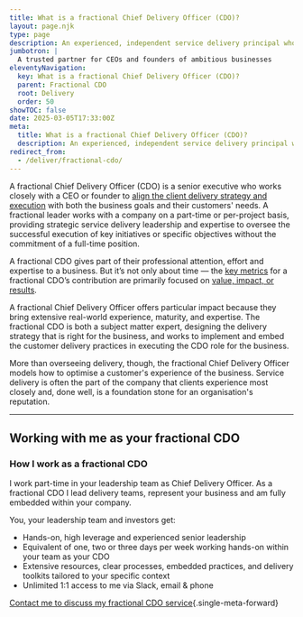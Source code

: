 ```yaml
---
title: What is a fractional Chief Delivery Officer (CDO)?
layout: page.njk
type: page
description: An experienced, independent service delivery principal who's a trusted partner for CEOs and founders of ambitious businesses
jumbotron: |
  A trusted partner for CEOs and founders of ambitious businesses
eleventyNavigation:
  key: What is a fractional Chief Delivery Officer (CDO)?
  parent: Fractional CDO
  root: Delivery
  order: 50
showTOC: false
date: 2025-03-05T17:33:00Z
meta:
  title: What is a fractional Chief Delivery Officer (CDO)?
  description: An experienced, independent service delivery principal who's a trusted partner for CEOs and founders of ambitious businesses
redirect_from:
  - /deliver/fractional-cdo/
---
```

A fractional Chief Delivery Officer (CDO) is a senior executive who works closely with a CEO or founder to [align the client delivery strategy and execution](/handbook/why/you-need-a-cdo/) with both the business goals and their customers' needs. A fractional leader works with a company on a part-time or per-project basis, providing strategic service delivery leadership and expertise to oversee the successful execution of key initiatives or specific objectives without the commitment of a full-time position.

A fractional CDO gives part of their professional attention, effort and expertise to a business. But it’s not only about time — the [key metrics](/handbook/why/measuring-impact/) for a fractional CDO’s contribution are primarily focused on [value, impact, or results](/handbook/why/set-up-for-success/).

A fractional Chief Delivery Officer offers particular impact because they bring extensive real-world experience, maturity, and expertise. The fractional CDO is both a subject matter expert, designing the delivery strategy that is right for the business, and works to implement and embed the customer delivery practices in executing the CDO role for the business.

More than overseeing delivery, though, the fractional Chief Delivery Officer models how to optimise a customer's experience of the business. Service delivery is often the part of the company that clients experience most closely and, done well, is a foundation stone for an organisation's reputation.

---

## Working with me as your fractional CDO

### How I work as a fractional CDO

I work part-time in your leadership team as Chief Delivery Officer. As a fractional CDO I lead delivery teams, represent your business and am fully embedded within your company.

You, your leadership team and investors get:

- Hands-on, high leverage and experienced senior leadership
- Equivalent of one, two or three days per week working hands-on within your team as your CDO
- Extensive resources, clear processes, embedded practices, and delivery toolkits tailored to your specific context
- Unlimited 1:1 access to me via Slack, email & phone

[Contact me to discuss my fractional CDO service](/contact/){.single-meta-forward}
